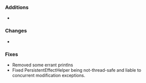 ### Additions
*

### Changes
* 

### Fixes
* Removed some errant printlns
* Fixed PersistentEffectHelper being not-thread-safe and liable to concurrent modification exceptions.